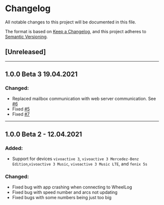 # Changelog
All notable changes to this project will be documented in this file.

The format is based on [Keep a Changelog](https://keepachangelog.com/en/1.0.0/),
and this project adheres to [Semantic Versioning](https://semver.org/spec/v2.0.0.html).

## [Unreleased]

---

## 1.0.0 Beta 3 19.04.2021

### Changed:
- Replaced mailbox communication with web server communication. See [#6](https://github.com/Wheellog/WheelLog.Garmin/issues/6)
- Fixed [#5](https://github.com/Wheellog/WheelLog.Garmin/issues/5)
- Fixed [#7](https://github.com/Wheellog/WheelLog.Garmin/issues/7)

---

## 1.0.0 Beta 2 - 12.04.2021

### Added: 
- Support for devices `vivoactive 3`, `vivoactive 3 Mercedez-Benz Edition`,`vivoactive 3 Music`, `vivoactive 3 Music LTE`, and `fenix 5s`

### Changed:
- Fixed bug with app crashing when connecting to WheelLog
- Fixed bug with speed number and arcs not updating
- Fixed bugs with some numbers being just too big
